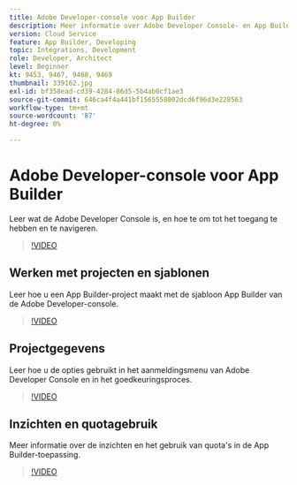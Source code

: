 ```yaml
---
title: Adobe Developer-console voor App Builder
description: Meer informatie over Adobe Developer Console- en App Builder-projecten.
version: Cloud Service
feature: App Builder, Developing
topic: Integrations, Development
role: Developer, Architect
level: Beginner
kt: 9453, 9467, 9468, 9469
thumbnail: 339162.jpg
exl-id: bf358ead-cd39-4284-86d5-5b4ab0cf1ae3
source-git-commit: 646ca4f4a441bf1565558002dcd6f96d3e228563
workflow-type: tm+mt
source-wordcount: '87'
ht-degree: 0%

---
```


# Adobe Developer-console voor App Builder

Leer wat de Adobe Developer Console is, en hoe te om tot het toegang te hebben en te navigeren.

>[!VIDEO](https://video.tv.adobe.com/v/339162/?quality=12&learn=on)

## Werken met projecten en sjablonen

Leer hoe u een App Builder-project maakt met de sjabloon App Builder van de Adobe Developer-console.

>[!VIDEO](https://video.tv.adobe.com/v/339163/?quality=12&learn=on)

## Projectgegevens

Leer hoe u de opties gebruikt in het aanmeldingsmenu van Adobe Developer Console en in het goedkeuringsproces.

>[!VIDEO](https://video.tv.adobe.com/v/339164/?quality=12&learn=on)

## Inzichten en quotagebruik

Meer informatie over de inzichten en het gebruik van quota&#39;s in de App Builder-toepassing.

>[!VIDEO](https://video.tv.adobe.com/v/339165/?quality=12&learn=on)
